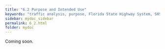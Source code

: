 ```yaml
---
title: "6.2	Purpose and Intended Use"
keywords: "traffic analysis, purpose, Florida State Highway System, SHS"
sidebar: mydoc_sidebar
permalink: 6_2.html
folder: mydoc
---
```


<p>
  Coming soon.
</p>